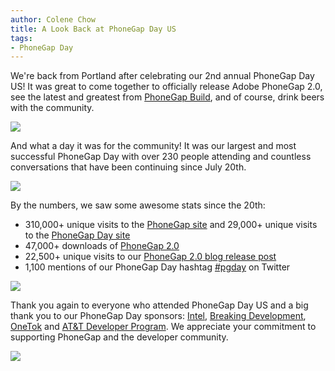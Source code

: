 ```yaml
---
author: Colene Chow
title: A Look Back at PhoneGap Day US
tags:
- PhoneGap Day
---
```


We're back from Portland after celebrating our 2nd annual PhoneGap Day US!  It was great to come together to officially release Adobe PhoneGap 2.0, see the latest and greatest from [PhoneGap Build](https://build.phonegap.com/), and of course, drink beers with the community. 

![](/blog/uploads/phonegap-day-us/image02.jpg)

And what a day it was for the community! It was our largest and most successful PhoneGap Day with over 230 people attending and countless conversations that have been continuing since July 20th.


![](/blog/uploads/phonegap-day-us/image01.jpg)

By the numbers, we saw some awesome stats since the 20th:

- 310,000+ unique visits to the [PhoneGap site](http://phonegap.com/) and 29,000+ unique visits to the [PhoneGap Day site](http://pgday.phonegap.com/)
- 47,000+ downloads of [PhoneGap 2.0](http://phonegap.com/download)
- 22,500+ unique visits to our [PhoneGap 2.0 blog release post](http://phonegap.com/2012/07/20/adobe-phonegap-2-0-released.md/)
- 1,100 mentions of our PhoneGap Day hashtag [#pgday](https://twitter.com/search/%23pgday) on Twitter


![](/blog/uploads/phonegap-day-us/image00.jpg)

Thank you again to everyone who attended PhoneGap Day US and a big thank you to our PhoneGap Day sponsors: [Intel](http://intel.com), [Breaking Development](http://bdconf.com), [OneTok](http://onetok.com) and [AT&T Developer Program](https://developer.att.com/htmlPackages/ATT_Speech_API/index.html?sid=36485). We appreciate your commitment to supporting PhoneGap and the developer community. 


![](/blog/uploads/phonegap-day-us/image03.jpg)